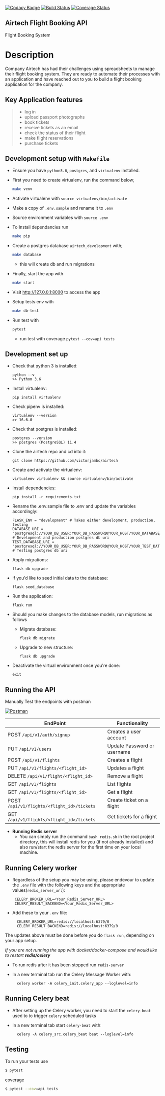 [![Codacy Badge](https://api.codacy.com/project/badge/Grade/8b99c8cd77314d62ab0602dab2a4eddc)](https://app.codacy.com/app/victorjambo/airtech?utm_source=github.com&utm_medium=referral&utm_content=victorjambo/airtech&utm_campaign=Badge_Grade_Dashboard)
[![Build Status](https://travis-ci.org/victorjambo/airtech.svg?branch=master)](https://travis-ci.org/victorjambo/airtech)
[![Coverage Status](https://coveralls.io/repos/github/victorjambo/airtech/badge.svg?branch=master)](https://coveralls.io/github/victorjambo/airtech?branch=master)

## Airtech Flight Booking API

Flight Booking System

# Description
Company Airtech has had their challenges using spreadsheets to manage their flight booking system. They are ready to automate their processes with an application and have reached out to you to build a flight booking application for the company.

## Key Application features
> - log in
> - upload passport photographs
> - book tickets
> - receive tickets as an email
> - check the status of their flight
> - make flight reservations
> - purchase tickets

## Development setup with `Makefile`
- Ensure you have `python3.6`, `postgres`, and `virtualenv` installed.
- First you need to create virtualenv, run the command below;
    ```bash
    make venv
    ```
- Activate virtualenv with `source virtualenv/bin/activate`
- Make a copy of `.env.sample` and rename it to `.env`
- Source environment variables with `source .env`
- To Install dependancies run
    ```bash
    make pip
    ```
- Create a postgres database `airtech_development` with;
    ```bash
    make database
    ```
    - this will create db and run migrations
- Finally, start the app with
    ```bash
    make start
    ```
- Visit http://127.0.0.1:8000 to access the app

- Setup tests env with
    ```bash
    make db-test
    ```
- Run test with
    ```bash
    pytest
    ```
    - run test with coverage `pytest --cov=api tests`

## Development set up
- Check that python 3 is installed:
    ```
    python --v
    >> Python 3.6
    ```

- Install virtualenv:
    ```
    pip install virtualenv
    ```

- Check pipenv is installed:
    ```
    virtualenv --version
    >> 16.6.0
    ```

- Check that postgres is installed:
    ```
    postgres --version
    >> postgres (PostgreSQL) 11.4

    ```

- Clone the airtech repo and cd into it:
    ```
    git clone https://github.com/victorjambo/airtech

    ```

- Create and activate the virtualenv:
    ```
    virtualenv virtualenv && source virtualenv/bin/activate
    ```

- Install dependencies:
    ```
    pip install -r requirements.txt
    ```

- Rename the .env.sample file to .env and update the variables accordingly:
    ```
    FLASK_ENV = "development" # Takes either development, production, testing
    DATABASE_URI = "postgresql://YOUR_DB_USER:YOUR_DB_PASSWORD@YOUR_HOST/YOUR_DATABASE_NAME" # Development and production postgres db uri
    TEST_DATABASE_URI = "postgresql://YOUR_DB_USER:YOUR_DB_PASSWORD@YOUR_HOST/YOUR_TEST_DATABASE_NAME" # Testing postgres db uri
    ```

- Apply migrations:
    ```
    flask db upgrade
    ```

- If you'd like to seed initial data to the database:
    ```
    flask seed_database
    ```

- Run the application:
    ```
    flask run
    ```

- Should you make changes to the database models, run migrations as follows
    - Migrate database:
        ```
        flask db migrate
        ```

    - Upgrade to new structure:
        ```
        flask db upgrade
        ```

- Deactivate the virtual environment once you're done:
    ```
    exit
    ```

## Running the API

Manually Test the endpoints with postman

<!-- TODO: Change url to hosted documentation -->
[![Postman](https://run.pstmn.io/button.svg)](https://www.getpostman.com/apps)

**EndPoint** | **Functionality**
--- | ---
POST `/api/v1/auth/signup` | Creates a user account
PUT `/api/v1/users` | Update Password or username
POST  `/api/v1/flights` | Creates a flight
PUT `/api/v1/flights/<flight_id>` | Updates a flight
DELETE `/api/v1/flight/<flight_id>` | Remove a flight
GET  `/api/v1/flights` | List flights
GET  `/api/v1/flights/<flight_id>` | Get a flight
POST  `/api/v1/flights/<flight_id>/tickets` | Create ticket on a flight
GET  `/api/v1/flights/<flight_id>/tickets` | Get tickets for a flight


- **Running Redis server**
    - You can simply run the command `bash redis.sh` in the root project directory, this will install redis for you (if not already installed) and also run/start the redis server for the first time on your local machine.

##  Running Celery worker

  - Regardless of the setup you may be using, please endevour to update the `.env` file with the following keys and the appropriate values(`redis_server_url`):
       ```
        CELERY_BROKER_URL=<Your_Redis_Server_URL>
        CELERY_RESULT_BACKEND=<Your_Redis_Server_URL>
      ```
  - Add these to your `.env` file:
    ```
      CELERY_BROKER_URL=redis://localhost:6379/0
      CELERY_RESULT_BACKEND=redis://localhost:6379/0
    ```
 The updates above must be done before you do `flask run`, depending on your app setup.


   *If you are not running the app with docker/docker-compose and would like to restart **redis/celery***
   - To run redis after it has been stopped run `redis-server`

   - In a new terminal tab run the Celery Message Worker with:

        ```
          celery worker -A celery_init.celery_app --loglevel=info
        ```

##  Running Celery beat
  - After setting up the Celery worker, you need to start the `celery-beat` used to to trigger `celery` scheduled tasks

  - In a new terminal tab start `celery-beat` with:

    ```
      celery -A celery_src.celery_beat beat --loglevel=info
    ```

## Testing

To run your tests use

```bash
$ pytest
```

coverage
```bash
$ pytest --cov=api tests
```
